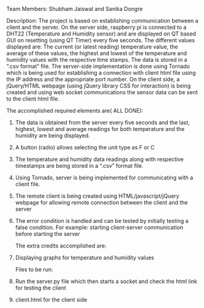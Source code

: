 Team Members: Shubham Jaiswal and Sanika Dongre

Description:
The project is based on establishing communication between a client and the server. On the server side, raspberry pi is connected to a DHT22 (Temperature and Humidity sensor) and are displayed on QT based GUI on resetting (using QT Timer) every five seconds. The different values displayed are: The current (or latest reading) temperature value, the average of these values, the highest and lowest of the temperature and humidity values with the respective time stamps. The data is stored in a “.csv format” file. The server-side implementation is done using Tornado which is being used for establishing a connection with client html file using the IP address and the appropriate port number.  On the client side, a jQuery/HTML webpage (using jQuery library CSS for interaction) is being created and using web socket communications the sensor data can be sent to the client html file.

The accomplished required elements are( ALL DONE):

1)	The data is obtained from the server every five seconds and the last, highest, lowest and average readings for both temperature and the humidity are being displayed.
 
2)	A button (radio) allows selecting the unit type as F or C

3)	The temperature and humidity data readings along with respective timestamps are being stored in a “.csv” format file.

4)	Using Tornado, server is being implemented for communicating with a client file.

5)	The remote client is being created using HTML/javascript/jQuery webpage for allowing remote connection between the client and the server

6)	The error condition is handled and can be tested by initially testing a false condition. For example: starting client-server communication before starting the server

    The extra credits accomplished are:
    
1)	Displaying graphs for temperature and humidity values

     Files to be run:
     
1)	Run the server.py file which then starts a socket and check the html link for testing the client 
2)	client.html for the client side 
